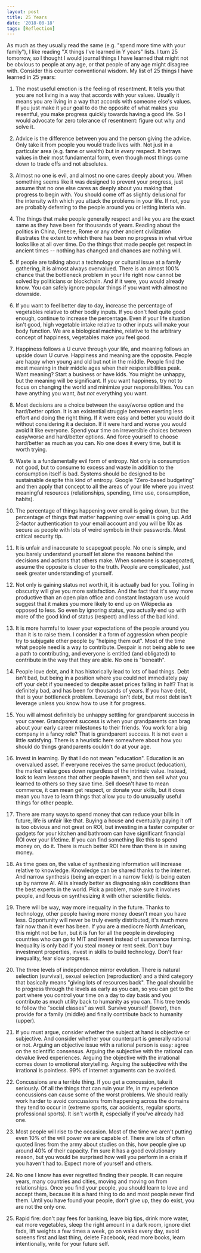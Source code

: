 ```yaml
---
layout: post
title: 25 Years
date: '2018-08-18'
tags: [Reflection]
---
```

As much as they usually read the same (e.g. "spend more time with your family"), I like reading "X things I've learned in Y years" lists. I turn 25 tomorrow, so I thought I would journal things I have learned that might not be obvious to people at any age, or that people of any age might disagree with. Consider this counter conventional wisdom. My list of 25 things I have learned in 25 years:

1. The most useful emotion is the feeling of resentment. It tells you that you are not living in a way that accords with your values. Usually it means you are living in a way that accords with someone else's values. If you just make it your goal to do the opposite of what makes you resentful, you make progress quickly towards having a good life. So I would advocate for zero tolerance of resentment: figure out why and solve it.

2. Advice is the difference between you and the person giving the advice. Only take it from people you would trade lives with. Not just in a particular area (e.g. fame or wealth) but in *every* respect. It betrays values in their most fundamental form, even though most things come down to trade offs and not absolutes.

3. Almost no one is evil, and almost no one cares deeply about you. When something seems like it was designed to prevent your progress, just assume that no one else cares as deeply about you making that progress to begin with. You should come off as slightly delusional for the intensity with which you attack the problems in your life. If not, you are probably deferring to the people around you or letting interia win.

4. The things that make people generally respect and like you are the exact same as they have been for thousands of years. Reading about the politics in China, Greece, Rome or any other ancient civilization illustrates the extent to which there has been no progress in what virtue looks like at all over time. Do the things that made people get respect in ancient times -- nothing has changed and chances are nothing will.

5. If people are talking about a technology or cultural issue at a family gathering, it is almost always overvalued. There is an almost 100% chance that the bottleneck problem in your life right now cannot be solved by politicians or blockchain. And if it were, you would already know. You can safely ignore popular things if you want with almost no downside.

6. If you want to feel better day to day, increase the percentage of vegetables relative to other bodily inputs. If you don't feel quite good enough, continue to increase the percentage. Even if your life situation isn't good, high vegetable intake relative to other inputs will make your body function. We are a biological machine, relative to the arbitrary concept of happiness, vegetables make you feel good.

7. Happiness follows a U curve through your life, and meaning follows an upside down U curve. Happiness and meaning are the opposite. People are happy when young and old but not in the middle. People find the most meaning in their middle ages when their responsibilities peak. Want meaning? Start a business or have kids. You might be unhappy, but the meaning will be significant. If you want happiness, try not to focus on changing the world and minimize your responsibilities. You can have anything you want, *but not* everything you want.

8. Most decisions are a choice between the easy/worse option and the hard/better option. It is an existential struggle between exerting less effort and doing the right thing. If it were easy and better you would do it without considering it a decision. If it were hard and worse you would avoid it like everyone. Spend your time on irreversible choices between easy/worse and hard/better options. And force yourself to choose hard/better as much as you can. No one does it every time, but it is worth trying.

9. Waste is a fundamentally evil form of entropy. Not only is consumption not good, but to consume to excess and waste in addition to the consumption itself is bad. Systems should be designed to be sustainable despite this kind of entropy. Google "Zero-based budgeting" and then apply that concept to all the areas of your life where you invest meaningful resources (relationships, spending, time use, consumption, habits).

10. The percentage of things happening over email is going down, but the percentage of things that matter happening over email is going up. Add 2-factor authentication to your email account and you will be 10x as secure as people with lots of weird symbols in their passwords. Most critical security tip.

11. It is unfair and inaccurate to scapegoat people. No one is simple, and you barely understand yourself let alone the reasons behind the decisions and actions that others make. When someone is scapegoated, assume the opposite is closer to the truth. People are complicated, just seek greater understanding of yourself.

12. Not only is gaining status not worth it, it is actually bad for you. Toiling in obscurity will give you more satisfaction. And the fact that it's way more productive than an open plan office and constant Instagram use would suggest that it makes you more likely to end up on Wikipedia as opposed to less. So even by ignoring status, you actually end up with more of the good kind of status (respect) and less of the bad kind.

13. It is more harmful to lower your expectations of the people around you than it is to raise them. I consider it a form of aggression when people try to subjugate other people by "helping them out". Most of the time what people need is a way to contribute. Despair is not being able to see a path to contributing, and everyone is entitled (and obligated) to contribute in the way that they are able. No one is "beneath".

14. People love debt, and it has historically lead to lots of bad things. Debt isn't bad, but being in a position where you could not immediately pay off your debt if you needed to despite asset prices falling in half? That is definitely bad, and has been for thousands of years. If you have debt, that is your bottleneck problem. Leverage isn't debt, but most debt isn't leverage unless you know how to use it for progress.

15. You will almost definitely be unhappy settling for grandparent success in your career. Grandparent success is when your grandparents can brag about your early career milestones to their friends. You work for a big company in a fancy role? That is grandparent success. It is not even a little satisfying. There is a heuristic here somewhere about how you should do things grandparents couldn't do at your age.

16. Invest in learning. By that I do not mean "education". Education is an overvalued asset. If everyone receives the same product (education), the market value goes down regardless of the intrinsic value. Instead, look to learn lessons that other people haven't, and then sell what you learned to others so they save time. Sell doesn't have to mean commerce, it can mean get respect, or donate your skills, but it does mean you have to learn things that allow you to do unusually useful things for other people.

17. There are many ways to spend money that can reduce your bills in future, life is unfair like that. Buying a house and eventually paying it off is too obvious and not great on ROI, but investing in a faster computer or gadgets for your kitchen and bathroom can have significant financial ROI over your lifetime. If you can find something like this to spend money on, do it. There is much better ROI here than there is in saving money.

18. As time goes on, the value of synthesizing information will increase relative to knowledge. Knowledge can be shared thanks to the internet. And narrow synthesis (being an expert in a narrow field) is being eaten up by narrow AI. AI is already better as diagnosing skin conditions than the best experts in the world. Pick a problem, make sure it involves people, and focus on synthesizing it with other scientific fields.

19. There will be way, way more inequality in the future. Thanks to technology, other people having more money doesn't mean you have less. Opportunity will never be truly evenly distributed, it's much more fair now than it ever has been. If you are a mediocre North American, this might not be fun, but it is fun for all the people in developing countries who can go to MIT and invent instead of sustenance farming. Inequality is only bad if you steal money or rent seek. Don't buy investment properties, invest in skills to build technology. Don't fear inequality, fear slow progress.

20. The three levels of independence mirror evolution. There is natural selection (survival), sexual selection (reproduction) and a third category that basically means "giving lots of resources back". The goal should be to progress through the levels as early as you can, so you can get to the part where you control your time on a day to day basis and you contribute as much utility back to humanity as you can. This tree tends to follow the "social classes" as well. Survive yourself (lower), then provide for a family (middle) and finally contribute back to humanity (upper).

21. If you must argue, consider whether the subject at hand is objective or subjective. And consider whether your counterpart is generally rational or not. Arguing an objective issue with a rational person is easy: agree on the scientific consensus. Arguing the subjective with the rational can devalue lived experiences. Arguing the objective with the irrational comes down to emotional storytelling. Arguing the subjective with the irrational is pointless. 99% of internet arguments can be avoided.

22. Concussions are a terrible thing. If you get a concussion, take it seriously. Of all the things that can ruin your life, in my experience concussions can cause some of the worst problems. We should really work harder to avoid concussions from happening across the domains they tend to occur in (extreme sports, car accidents, regular sports, professional sports). It isn't worth it, especially if you've already had one.

23. Most people will rise to the occasion. Most of the time we aren't putting even 10% of the will power we are capable of. There are lots of often quoted lines from the army about studies on this, how people give up around 40% of their capacity. I'm sure it has a good evolutionary reason, but you would be surprised how well you perform in a crisis if you haven't had to. Expect more of yourself and others.

24. No one I know has ever regretted finding their people. It can require years, many countries and cities, moving and moving on from relationships. Once you find your people, you should learn to love and accept them, because it is a hard thing to do and most people never find them. Until you have found your people, don't give up, they do exist, you are not the only one.

25. Rapid fire: don't pay fees for banking, leave big tips, drink more water, eat more vegetables, sleep the right amount in a dark room, ignore diet fads, lift weights a few times a week, go on walks every day, avoid screens first and last thing, delete Facebook, read more books, learn intentionally, write for your future self.
